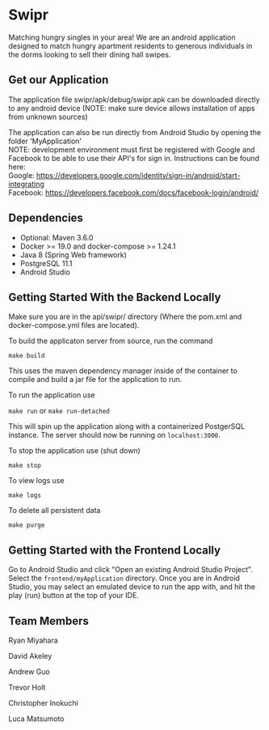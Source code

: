# Swipr #

Matching hungry singles in your area! We are an android application designed to match hungry apartment residents to generous individuals in the dorms looking to sell their dining hall swipes.


## Get our Application ##
The application file swipr/apk/debug/swipr.apk can be downloaded directly to any android device (NOTE: make sure device allows installation of apps from unknown sources)  

The application can also be run directly from Android Studio by opening the folder 'MyApplication'   
NOTE: development environment must first be registered with Google and Facebook to be able to use their API's for sign in. Instructions can be found here:  
Google: https://developers.google.com/identity/sign-in/android/start-integrating  
Facebook: https://developers.facebook.com/docs/facebook-login/android/  

## Dependencies ##

- Optional: Maven 3.6.0
- Docker >= 19.0 and docker-compose >= 1.24.1
- Java 8 (Spring Web framework)
- PostgreSQL 11.1
- Android Studio
## Getting Started With the Backend Locally ##

Make sure you are in the api/swipr/ directory (Where the pom.xml and docker-compose.yml files are located).

To build the applicaton server from source, run the command

`make build`

This uses the maven dependency manager inside of the container to compile and build a jar file for the application to run. 

To run the application use

`make run` or `make run-detached`

This will spin up the application along with a containerized PostgerSQL instance.
The server should now be running on `localhost:3000`.

To stop the application use (shut down)

`make stop`

To view logs use

`make logs`

To delete all persistent data

`make purge`

## Getting Started with the Frontend Locally ## 

Go to Android Studio and click "Open an existing Android Studio Project". Select the 
`frontend/myApplication` directory. Once you are in Android Studio, you may select an emulated device to run the app with, and hit the play (run) button at the top of your IDE. 

## Team Members ##

Ryan Miyahara

David Akeley

Andrew Guo

Trevor Holt

Christopher Inokuchi

Luca Matsumoto
